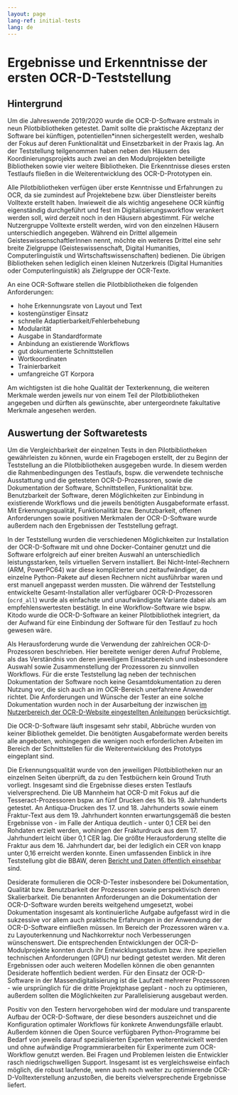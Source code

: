 ```yaml
---
layout: page
lang-ref: initial-tests
lang: de
---
```


# Ergebnisse und Erkenntnisse der ersten OCR-D-Teststellung
## Hintergrund
Um die Jahreswende 2019/2020 wurde die OCR-D-Software erstmals in neun Pilotbibliotheken getestet. Damit sollte die praktische Akzeptanz der Software bei künftigen, potentiellen\*innen sichergestellt werden, weshalb der Fokus auf deren Funktionalität und Einsetzbarkeit in der Praxis lag. An der Teststellung teilgenommen haben neben den Häusern des Koordinierungsprojekts auch zwei an den Modulprojekten beteiligte Bibliotheken sowie vier weitere Bibliotheken. Die Erkenntnisse dieses ersten Testlaufs fließen in die Weiterentwicklung des OCR-D-Prototypen ein.

Alle Pilotbibliotheken verfügen über erste Kenntnisse und Erfahrungen zu OCR, da sie zumindest auf Projektebene bzw. über Dienstleister bereits Volltexte erstellt haben. Inwieweit die als wichtig angesehene OCR künftig eigenständig durchgeführt und fest im Digitalisierungsworkflow verankert werden soll, wird derzeit noch in den Häusern abgestimmt. Für welche Nutzergruppe Volltexte erstellt werden, wird von den einzelnen Häusern unterschiedlich angegeben. Während ein Drittel allgemein GeisteswissenschaftlerInnen nennt, möchte ein weiteres Drittel eine sehr breite Zielgruppe (Geisteswissenschaft, Digital Humanities, Computerlinguistik und Wirtschaftswissenschaften) bedienen. Die übrigen Bibliotheken sehen lediglich einen kleinen Nutzerkreis (Digital Humanities oder Computerlinguistik) als Zielgruppe der OCR-Texte.

An eine OCR-Software stellen die Pilotbibliotheken die folgenden Anforderungen:
* hohe Erkennungsrate von Layout und Text
* kostengünstiger Einsatz
* schnelle Adaptierbarkeit/Fehlerbehebung
* Modularität
* Ausgabe in Standardformate
* Anbindung an existierende Workflows
* gut dokumentierte Schnittstellen
* Wortkoordinaten
* Trainierbarkeit
* umfangreiche GT Korpora

Am wichtigsten ist die hohe Qualität der Texterkennung, die weiteren Merkmale werden jeweils nur von einem Teil der Pilotbibliotheken angegeben und dürften als gewünschte, aber untergeordnete fakultative Merkmale angesehen werden.


## Auswertung der Softwaretests
Um die Vergleichbarkeit der einzelnen Tests in den Pilotbibliotheken gewährleisten zu können, wurde ein Fragebogen erstellt, der zu Beginn der Teststellung an die Pilotbibliotheken ausgegeben wurde. In diesem werden die Rahmenbedingungen des Testlaufs, bspw. die verwendete technische Ausstattung und die getesteten OCR-D-Prozessoren, sowie die Dokumentation der Software, Schnittstellen, Funktionalität bzw. Benutzbarkeit der Software, deren Möglichkeiten zur Einbindung in existierende Workflows und die jeweils benötigten Ausgabeformate erfasst. Mit Erkennungsqualität, Funktionalität bzw. Benutzbarkeit, offenen Anforderungen sowie positiven Merkmalen der OCR-D-Software wurde außerdem nach den Ergebnissen der Teststellung gefragt.

In der Teststellung wurden die verschiedenen Möglichkeiten zur Installation der OCR-D-Software mit und ohne Docker-Container genutzt und die Software erfolgreich auf einer breiten Auswahl an unterschiedlich leistungsstarken, teils virtuellen Servern installiert. Bei Nicht-Intel-Rechnern (ARM, PowerPC64) war diese komplizierter und zeitaufwändiger, da einzelne Python-Pakete auf diesen Rechnern nicht ausführbar waren und erst manuell angepasst werden mussten. Die während der Teststellung entwickelte Gesamt-Installation aller verfügbarer OCR-D-Prozessoren (``ocrd_all``) wurde als einfachste und unaufwändigste Variante dabei als am empfehlenswertesten bestätigt. In eine Workflow-Software wie bspw. Kitodo wurde die OCR-D-Software an keiner Pilotbibliothek integriert, da der Aufwand für eine Einbindung der Software für den Testlauf zu hoch gewesen wäre. 

Als Herausforderung wurde die Verwendung der zahlreichen OCR-D-Prozessoren beschrieben. Hier bereitete weniger deren Aufruf Probleme, als das Verständnis von deren jeweiligem Einsatzbereich und insbesondere Auswahl sowie Zusammenstellung der Prozessoren zu sinnvollen Workflows. Für die erste Teststellung lag neben der technischen Dokumentation der Software noch keine Gesamtdokumentation zu deren Nutzung vor, die sich auch an im OCR-Bereich unerfahrene Anwender richtet. Die Anforderungen und Wünsche der Tester an eine solche Dokumentation wurden noch in der Ausarbeitung der inzwischen [im Nutzerbereich der OCR-D-Website eingestellten Anleitungen](https://ocr-d.de/de/use) berücksichtigt. 

Die OCR-D-Software läuft insgesamt sehr stabil, Abbrüche wurden von keiner Bibliothek gemeldet. Die benötigten Ausgabeformate werden bereits alle angeboten, wohingegen die wenigen noch erforderlichen Arbeiten im Bereich der Schnittstellen für die Weiterentwicklung des Prototyps eingeplant sind.

Die Erkennungsqualität wurde von den jeweiligen Pilotbibliotheken nur an einzelnen Seiten überprüft, da zu den Testbüchern kein Ground Truth vorliegt. Insgesamt sind die Ergebnisse dieses ersten Testlaufs vielversprechend. Die UB Mannheim hat OCR-D mit Fokus auf die Tesseract-Prozessoren bspw. an fünf Drucken des 16. bis 19. Jahrhunderts getestet. An Antiqua-Drucken des 17. und 18. Jahrhunderts sowie einem Fraktur-Text aus dem 19. Jahrhundert konnten erwartungsgemäß die besten Ergebnisse von - im Falle der Antiqua deutlich - unter 0,1 CER bei den Rohdaten erzielt werden, wohingen der Frakturdruck aus dem 17. Jahrhundert leicht über 0,1 CER lag. Die größte Herausforderung stellte die Fraktur aus dem 16. Jahrhundert dar, bei der lediglich ein CER von knapp unter 0,16 erreicht werden konnte. Einen umfassenden Einblick in ihre Teststellung gibt die BBAW, deren [Bericht und Daten öffentlich einsehbar](https://github.com/tboenig/ocrd_bbaw_pilotbibliothek) sind.

Desiderate formulieren die OCR-D-Tester insbesondere bei Dokumentation, Qualität bzw. Benutzbarkeit der Prozessoren sowie perspektivisch deren Skalierbarkeit. Die benannten Anforderungen an die Dokumentation der OCR-D-Software wurden bereits weitgehend umgesetzt, wobei Dokumentation insgesamt als kontinuierliche Aufgabe aufgefasst wird in die sukzessive vor allem auch praktische Erfahrungen in der Anwendung der OCR-D-Software einfließen müssen. Im Bereich der Prozessoren wären v.a. zu Layouterkennung und Nachkorrektur noch Verbesserungen wünschenswert. Die entsprechenden Entwicklungen der OCR-D-Modulprojekte konnten durch ihr Entwicklungsstadium bzw. ihre speziellen technischen Anforderungen (GPU) nur bedingt getestet werden. Mit deren Ergebnissen oder auch weiteren Modellen können die oben genannten Desiderate hoffentlich bedient werden. Für den Einsatz der OCR-D-Software in der Massendigitalisierung ist die Laufzeit mehrerer Prozessoren - wie ursprünglich für die dritte Projektphase geplant - noch zu optimieren, außerdem sollten die Möglichkeiten zur Parallelisierung ausgebaut werden. 

Positiv von den Testern hervorgehoben wird der modulare und transparente Aufbau der OCR-D-Software, der diese besonders auszeichnet und die Konfiguration optimaler Workflows für konkrete Anwendungsfälle erlaubt. Außerdem können die Open Source verfügbaren Python-Programme bei Bedarf von jeweils darauf spezialisierten Experten weiterentwickelt werden und ohne aufwändige Programmierarbeiten für Experimente zum OCR-Workflow genutzt werden. Bei Fragen und Problemen leisten die Entwickler rasch niedrigschwelligen Support. Insgesamt ist es vergleichsweise einfach möglich, die robust laufende, wenn auch noch weiter zu optimierende OCR-D-Volltexterstellung anzustoßen, die bereits vielversprechende Ergebnisse liefert.


